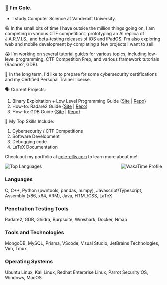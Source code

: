 ### 👋 I'm Cole.
- I study Computer Science at Vanderbilt University.

😃 In the small bits of time I have outside the million things going on, I am competing in various CTF competitions, prototyping an AI replica of J.A.R.V.I.S., and beta-testing releases of iOS and iPadOS. I'm also exploring web and mobile development by completing a few projects I want to sell.

😭 I'm working on several tutorial guides for various topics, including low-level programming, CTF Competition Prep, and various framework tutorials (Radare2, GDB).

🤔 In the long term, I'd like to prepare for some cybersecurity certifications and my Certified Personal Trainer license.

🗣️ Current Projects:
1. Binary Exploitation + Low Level Programming Guide {[Site](https://cyber.cole-ellis.com) | [Repo](https://github.com/thecae/cyber-training)}
2. How-to: Radare2 Guide {[Site](https://r2.cole-ellis.com) | [Repo](https://github.com/thecae/howto-radare2)}
3. How-to: GDB Guide {[Site](https://gdb.cole-ellis.com) | [Repo](https://github.com/thecae/howto-gdb)}

🌱 My Top Skills Include:
1. Cybersecurity / CTF Competitions
2. Software Development
3. Debugging code
4. LaTeX Documentation

Check out my portfolio at [cole-ellis.com](https://cole-ellis.com/) to learn more about me!

<div style="display:flex; justify-content:space-between; align-items:center;">
<img style="max-width: 35%" src="https://github-readme-stats-delta-two-75.vercel.app/api/top-langs/?username=thecae&hide=html,css&layout=donut-vertical&theme=tokyonight" alt="Top Languages" />
<img style="max-width: 55%" src="https://github-readme-stats-delta-two-75.vercel.app/api/wakatime/?username=thecae&theme=tokyonight&layout=compact&hide=markdown,bash" alt="WakaTime Profile">
</div>

### Languages
C, C++, Python (pwntools, pandas, numpy), Javascript/Typescript, Assembly (x86, x64, ARM), Java, HTML/CSS, LaTeX

### Penetration Testing Tools
Radare2, GDB, Ghidra, Burpsuite, Wireshark, Docker, Nmap

### Tools and Technologies
MongoDB, MySQL, Prisma, VScode, Visual Studio, JetBrains Technologies, Vim, Tmux

### Operating Systems
Ubuntu Linux, Kali Linux, Redhat Enterprise Linux, Parrot Security OS, Windows, MacOS
